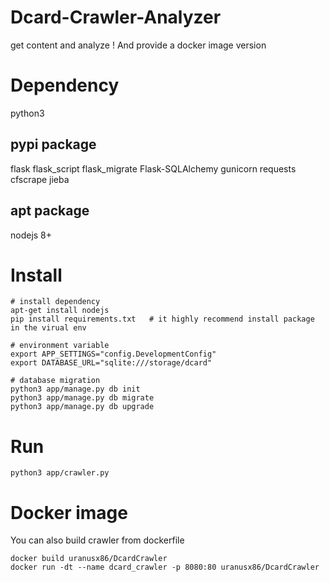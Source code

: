 # Dcard-Crawler-Analyzer
get content and analyze !
And provide a docker image version

# Dependency
python3

## pypi package
flask
flask_script
flask_migrate
Flask-SQLAlchemy
gunicorn
requests
cfscrape
jieba

## apt package
nodejs 8+

# Install
```bash=
# install dependency
apt-get install nodejs
pip install requirements.txt   # it highly recommend install package in the virual env

# environment variable
export APP_SETTINGS="config.DevelopmentConfig"
export DATABASE_URL="sqlite:///storage/dcard"

# database migration
python3 app/manage.py db init
python3 app/manage.py db migrate
python3 app/manage.py db upgrade
```

# Run
```bash=
python3 app/crawler.py
```

# Docker image
You can also build crawler from dockerfile
```bash=
docker build uranusx86/DcardCrawler
docker run -dt --name dcard_crawler -p 8080:80 uranusx86/DcardCrawler
```
